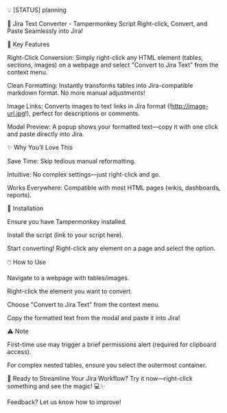 💡 [STATUS] planning


📝 Jira Text Converter - Tampermonkey Script
Right-click, Convert, and Paste Seamlessly into Jira!

🚀 Key Features

Right-Click Conversion: Simply right-click any HTML element (tables, sections, images) on a webpage and select "Convert to Jira Text" from the context menu.

Clean Formatting: Instantly transforms tables into Jira-compatible markdown format. No more manual adjustments!

Image Links: Converts images to text links in Jira format (!http://image-url.jpg!), perfect for descriptions or comments.

Modal Preview: A popup shows your formatted text—copy it with one click and paste directly into Jira.

✨ Why You’ll Love This

Save Time: Skip tedious manual reformatting.

Intuitive: No complex settings—just right-click and go.

Works Everywhere: Compatible with most HTML pages (wikis, dashboards, reports).

🔧 Installation

Ensure you have Tampermonkey installed.

Install the script (link to your script here).

Start converting! Right-click any element on a page and select the option.

🖱️ How to Use

Navigate to a webpage with tables/images.

Right-click the element you want to convert.

Choose "Convert to Jira Text" from the context menu.

Copy the formatted text from the modal and paste it into Jira!

⚠️ Note

First-time use may trigger a brief permissions alert (required for clipboard access).

For complex nested tables, ensure you select the outermost container.

🌟 Ready to Streamline Your Jira Workflow?
Try it now—right-click something and see the magic! 💻✨

Feedback? Let us know how to improve!
